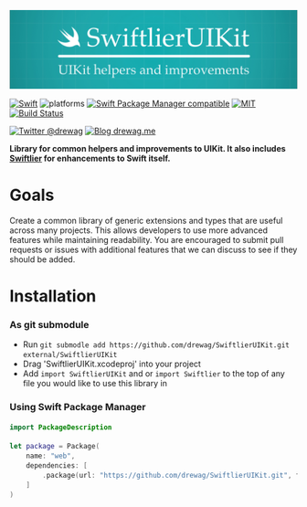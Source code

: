 ![SwiftlierUIKit - UIKit helpers and improvements](https://github.com/drewag/SwiftlierUIKit/raw/master/Assets/Header.jpg)

[![Swift](https://img.shields.io/badge/Swift-5.0.1-lightgrey.svg?colorA=28a745&colorB=4E4E4E)](https://swift.org)
![platforms](https://img.shields.io/badge/Platform-iOS%208-lightgrey.svg?colorA=28a745&colorB=4E4E4E)
[![Swift Package Manager compatible](https://img.shields.io/badge/SPM-compatible-brightgreen.svg?style=flat&colorA=28a745&&colorB=4E4E4E)](https://github.com/apple/swift-package-manager)
[![MIT](https://img.shields.io/badge/license-MIT-blue.svg?style=flat)](/LICENSE)
[![Build Status](https://dev.azure.com/accounts-microsoft/Decree/_apis/build/status/drewag.SwiftlierUIKit?branchName=master)](https://dev.azure.com/accounts-microsoft/Decree/_build/latest?definitionId=4&branchName=master)

[![Twitter @drewag](https://img.shields.io/badge/Twitter-@drewag-blue.svg?style=flat)](http://twitter.com/drewag)
[![Blog drewag.me](https://img.shields.io/badge/Blog-drewag.me-blue.svg?style=flat)](http://drewag.me)

**Library for common helpers and improvements to UIKit. It also includes [Swiftlier](https://github.com/drewag/Swiftlier) for enhancements to Swift itself.**

Goals
=====

Create a common library of generic extensions and types that are useful across many projects. This allows developers to use more advanced features while maintaining readability. You are encouraged to submit pull requests or issues with additional features that we can discuss to see if they should be added.

Installation
========

### As git submodule

- Run `git submodle add https://github.com/drewag/SwiftlierUIKit.git external/SwiftlierUIKit`
- Drag 'SwiftlierUIKit.xcodeproj' into your project
- Add `import SwiftlierUIKit` and or `import Swiftlier` to the top of any file you would like to use this library in

### Using Swift Package Manager
```swift
import PackageDescription

let package = Package(
    name: "web",
    dependencies: [
        .package(url: "https://github.com/drewag/SwiftlierUIKit.git", from: "5.0.0"),
    ]
)
```
